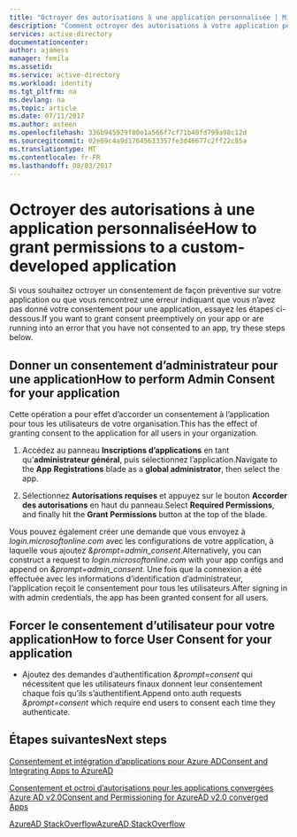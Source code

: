 ```yaml
---
title: "Octroyer des autorisations à une application personnalisée | Microsoft Docs"
description: "Comment octroyer des autorisations à votre application personnalisée à l’aide du portail Azure AD ou d’un paramètre d’URL"
services: active-directory
documentationcenter: 
author: ajamess
manager: femila
ms.assetid: 
ms.service: active-directory
ms.workload: identity
ms.tgt_pltfrm: na
ms.devlang: na
ms.topic: article
ms.date: 07/11/2017
ms.author: asteen
ms.openlocfilehash: 336b945929f80e1a566f7cf71b40fd799a98c12d
ms.sourcegitcommit: 02e69c4a9d17645633357fe3d46677c2ff22c85a
ms.translationtype: MT
ms.contentlocale: fr-FR
ms.lasthandoff: 08/03/2017
---
```

# <a name="how-to-grant-permissions-to-a-custom-developed-application"></a><span data-ttu-id="d01f8-103">Octroyer des autorisations à une application personnalisée</span><span class="sxs-lookup"><span data-stu-id="d01f8-103">How to grant permissions to a custom-developed application</span></span>

<span data-ttu-id="d01f8-104">Si vous souhaitez octroyer un consentement de façon préventive sur votre application ou que vous rencontrez une erreur indiquant que vous n’avez pas donné votre consentement pour une application, essayez les étapes ci-dessous.</span><span class="sxs-lookup"><span data-stu-id="d01f8-104">If you want to grant consent preemptively on your app or are running into an error that you have not consented to an app, try these steps below.</span></span>

## <a name="how-to-perform-admin-consent-for-your-application"></a><span data-ttu-id="d01f8-105">Donner un consentement d’administrateur pour une application</span><span class="sxs-lookup"><span data-stu-id="d01f8-105">How to perform Admin Consent for your application</span></span>

<span data-ttu-id="d01f8-106">Cette opération a pour effet d’accorder un consentement à l’application pour tous les utilisateurs de votre organisation.</span><span class="sxs-lookup"><span data-stu-id="d01f8-106">This has the effect of granting consent to the application for all users in your organization.</span></span>

1. <span data-ttu-id="d01f8-107">Accédez au panneau **Inscriptions d’applications** en tant qu’**administrateur général**, puis sélectionnez l’application.</span><span class="sxs-lookup"><span data-stu-id="d01f8-107">Navigate to the **App Registrations** blade as a **global administrator**, then select the app.</span></span>

2. <span data-ttu-id="d01f8-108">Sélectionnez **Autorisations requises** et appuyez sur le bouton **Accorder des autorisations** en haut du panneau.</span><span class="sxs-lookup"><span data-stu-id="d01f8-108">Select **Required Permissions**, and finally hit the **Grant Permissions** button at the top of the blade.</span></span>

<span data-ttu-id="d01f8-109">Vous pouvez également créer une demande que vous envoyez à *login.microsoftonline.com* avec les configurations de votre application, à laquelle vous ajoutez *&prompt=admin\_consent*.</span><span class="sxs-lookup"><span data-stu-id="d01f8-109">Alternatively, you can construct a request to *login.microsoftonline.com* with your app configs and append on *&prompt=admin\_consent*.</span></span> <span data-ttu-id="d01f8-110">Une fois que la connexion a été effectuée avec les informations d’identification d’administrateur, l’application reçoit le consentement pour tous les utilisateurs.</span><span class="sxs-lookup"><span data-stu-id="d01f8-110">After signing in with admin credentials, the app has been granted consent for all users.</span></span>

## <a name="how-to-force-user-consent-for-your-application"></a><span data-ttu-id="d01f8-111">Forcer le consentement d’utilisateur pour votre application</span><span class="sxs-lookup"><span data-stu-id="d01f8-111">How to force User Consent for your application</span></span>

* <span data-ttu-id="d01f8-112">Ajoutez des demandes d’authentification *&prompt=consent* qui nécessitent que les utilisateurs finaux donnent leur consentement chaque fois qu’ils s’authentifient.</span><span class="sxs-lookup"><span data-stu-id="d01f8-112">Append onto auth requests *&prompt=consent* which require end users to consent each time they authenticate.</span></span>

## <a name="next-steps"></a><span data-ttu-id="d01f8-113">Étapes suivantes</span><span class="sxs-lookup"><span data-stu-id="d01f8-113">Next steps</span></span>

[<span data-ttu-id="d01f8-114">Consentement et intégration d’applications pour Azure AD</span><span class="sxs-lookup"><span data-stu-id="d01f8-114">Consent and Integrating Apps to AzureAD</span></span>](https://docs.microsoft.com/en-us/azure/active-directory/develop/active-directory-integrating-applications)

[<span data-ttu-id="d01f8-115">Consentement et octroi d’autorisations pour les applications convergées Azure AD v2.0</span><span class="sxs-lookup"><span data-stu-id="d01f8-115">Consent and Permissioning for AzureAD v2.0 converged Apps</span></span>](https://docs.microsoft.com/en-us/azure/active-directory/develop/active-directory-v2-scopes)<br>

[<span data-ttu-id="d01f8-116">AzureAD StackOverflow</span><span class="sxs-lookup"><span data-stu-id="d01f8-116">AzureAD StackOverflow</span></span>](http://stackoverflow.com/questions/tagged/azure-active-directory)
